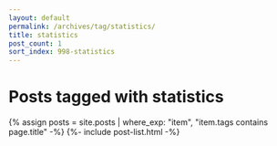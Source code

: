 ```yaml
---
layout: default
permalink: /archives/tag/statistics/
title: statistics
post_count: 1
sort_index: 998-statistics
---
```

<h1 class="page-heading">Posts tagged with statistics</h1>
{% assign posts = site.posts | where_exp: "item", "item.tags contains page.title" -%}
{%- include post-list.html -%}
